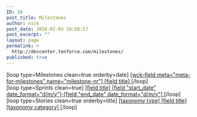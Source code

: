 ```yaml
---
ID: 16
post_title: Milestones
author: nick
post_date: 2016-02-03 16:50:57
post_excerpt: ""
layout: page
permalink: >
  http://devcenter.tenforce.com/milestones/
published: true
---
```

<div class="horizontal-tab tab-1">
<div id="milestones-nav">[loop type=Milestones clean=true orderby=date]
<a class="milestone" href="[field url]">
<span class="number">[wck-field meta="meta-for-milestones" name="milestone-nr"]</span>
[field title]
</a>
[/loop]</div>
</div>
<div class="horizontal-tab tab-2">
<div id="sprints-nav">[loop type=Sprints clean=true]
<a class="sprint" href="[field url]">
[field title]
<span class="start-end">
[field "start_date" date_format="d/m/y"]-[field "end_date" date_format="d/m/y"]</span>
</a>
[/loop]</div>
</div>
<div class="horizontal-tab tab-3">
<div id="stories-nav">[loop type=Stories clean=true orderby=title]
<a class="story" href="[field url]">
<span class="type">[taxonomy type]</span>
[field title]
<span class="category">[taxonomy category]</span>
</a>
[/loop]</div>
</div>